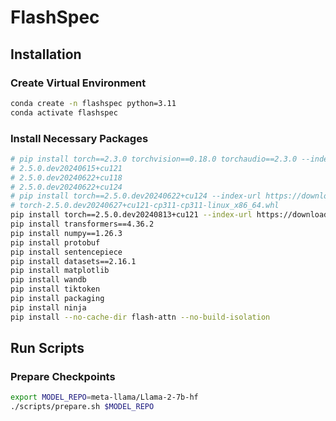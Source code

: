 # FlashSpec
## Installation
### Create Virtual Environment
``` bash
conda create -n flashspec python=3.11
conda activate flashspec
```

### Install Necessary Packages

``` bash
# pip install torch==2.3.0 torchvision==0.18.0 torchaudio==2.3.0 --index-url https://download.pytorch.org/whl/cu121
# 2.5.0.dev20240615+cu121
# 2.5.0.dev20240622+cu118
# 2.5.0.dev20240622+cu124
# pip install torch==2.5.0.dev20240622+cu124 --index-url https://download.pytorch.org/whl/nightly/cu124/
# torch-2.5.0.dev20240627+cu121-cp311-cp311-linux_x86_64.whl
pip install torch==2.5.0.dev20240813+cu121 --index-url https://download.pytorch.org/whl/nightly/cu121/
pip install transformers==4.36.2
pip install numpy==1.26.3
pip install protobuf
pip install sentencepiece
pip install datasets==2.16.1
pip install matplotlib
pip install wandb
pip install tiktoken
pip install packaging
pip install ninja
pip install --no-cache-dir flash-attn --no-build-isolation
```

## Run Scripts
### Prepare Checkpoints
```bash
export MODEL_REPO=meta-llama/Llama-2-7b-hf
./scripts/prepare.sh $MODEL_REPO
```

<!-- ### Test Latency
```bash
ENABLE_INTRA_NODE_COMM=1 torchrun --standalone --nproc_per_node=8 --master_port=13456 tests/test_latency_new.py --maxlen 272 --declen_list 1 2 4 8 --prefixlen 128 --batch 1 --checkpoint_path checkpoints/meta-llama/Llama-2-70b-hf/model.pth --rank_group 0 1 2 3 4 5 6 7 --compile
```

### Run Baseline
```bash
ENABLE_INTRA_NODE_COMM=1 torchrun --standalone --nproc_per_node=8 --master_port=13456 tests/baseline_benchmark_new.py --B 1 --checkpoint_path checkpoints/meta-llama/Llama-2-70b-hf/model.pth --compile --rank_group 0 1 2 3 4 5 6 7
``` -->

<!-- ### Generate Acceptance Rate Vector
```bash
ENABLE_INTRA_NODE_COMM=1 torchrun --standalone --nproc_per_node=8 --master_port=13456 tests/test_accept_new.py --target_group 0 1 2 3 4 5 6 7 --draft_group 0 1 2 3 4 5 6 7 --T 0.6 --P 0.9 --M 256 --W 31 --dataset cnn --dst new-7b-70b-acc.pt --compile
```

### Generate Tree Grow Map
```bash
python tree_search.py --config demo_config.jason
```

### Run Batch Tree Speculative Decoding(w/o pipeline)
```bash
ENABLE_INTRA_NODE_COMM=1 torchrun --standalone --nproc_per_node=8 tests/batchtree_benchmark_new.py --target_group 0 1 2 3 4 5 6 7 --draft_group 0 1 2 3 4 5 6 7 --T 0.6 --P 0.9 --M 256 --B 2 --growmap demo_tree.pt --Mode benchmark --compile
```

### Run Pipeline Tree Speculative Decoding
```bash
ENABLE_INTRA_NODE_COMM=1 torchrun --standalone --nproc_per_node=8 tests/pipetree_benchmark_new.py --target_group 0 1 2 3 4 5 6 --draft_group 7 --T 0.6 --P 0.9 --M 256 --B 2 --growmap demo_tree.pt --Mode fast --compile
``` -->

<!-- ## Performance on A100 80G PCIE
Unit in ms, Prefix = 512, Batch size = 1
| Model / # GPUs | 1 | 2 | 4 | 8 |
|---|---|---|---|---|
| Sheared-LLaMA-2.7B  |  7.9 |   |   |  |
| Llama-2-7b  | 12.7  | 10.2  | 8.2  |   |
| Llama-2-13b  | 21.6 |   |   |   |
| Llama-2-70b | x  |   |   |   |
| vicuna-33b-v1.3 | 49.0  |   |   |   |

## Performance on A100 80G SXM
Unit in ms, Prefix = 512, Batch size = 1
| Model / # GPUs | 1 | 2 | 4 | 8 |
|---|---|---|---|---|
| Llama-2-70b | x  | 59.0 | 37.5  | 27.7 |

## Performance on H100 80G PCIE
Unit in ms, Prefix = 512, Batch size = 1
| Model / # GPUs | 1 | 2 | 4 | 8 |
|---|---|---|---|---|
| Llama-2-7b  | 12.7  | 9.0  | 7.3  |   |

## Performance on 4090 24G PCIE
Unit in ms, Prefix = 512, Batch size = 1
| Model / # GPUs | 1 | 2 | 4 | 8 |
|---|---|---|---|---|
| Llama-2-7b  | 17.1  | 11.3  | 7.5  | 5.9  |
| Llama-2-70b | x  |  x | x  | 29.9  |
| vicuna-33b-v1.3 | x  | x  | 25.0  | x  |

## Performance on L40 48G PCIE
Unit in ms, Prefix = 512, Batch size = 1
| Model / # GPUs | 1 | 2 | 4 | 8 |
|---|---|---|---|---|
| Llama-2-7b  | 22.1  | 14.4  | 9.0  | 7.0  |
| Llama-2-70b | x  |  x | 69.9  | x  |

PP+TP Degree= 4 4 means the first and second pipeline stages are both doing tensor parallelism with degree=4.

| PP+TP Degree | 2 2 | 2 2 2 | 4 4 |
|---|---|---|---|
| Llama-2-7b  | 14.6  | 14.6 | 9.1 | -->